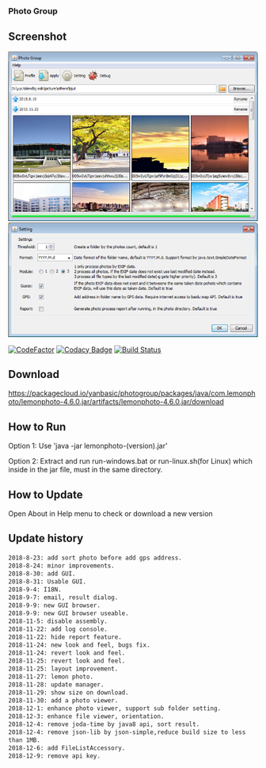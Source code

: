 ### Photo Group

## Screenshot
![](https://raw.githubusercontent.com/yanbasic126/photogroup/master/resources/app1.png)
![](https://raw.githubusercontent.com/yanbasic126/photogroup/master/resources/app2.png)

[![CodeFactor](https://www.codefactor.io/repository/github/yanbasic126/photogroup/badge)](https://www.codefactor.io/repository/github/yanbasic126/photogroup)
[![Codacy Badge](https://api.codacy.com/project/badge/Grade/1cbfcb65ffc24df9a77ee2ed6b1f6045)](https://app.codacy.com/app/yanbasic/photogroup?utm_source=github.com&utm_medium=referral&utm_content=yanbasic126/photogroup&utm_campaign=Badge_Grade_Settings)
[![Build Status](https://travis-ci.org/yanbasic126/photogroup.svg?branch=master)](https://travis-ci.org/yanbasic126/photogroup)

## Download
<https://packagecloud.io/yanbasic/photogroup/packages/java/com.lemonphoto/lemonphoto-4.6.0.jar/artifacts/lemonphoto-4.6.0.jar/download>

## How to Run
Option 1: Use 'java -jar lemonphoto-(version).jar'

Option 2: Extract and run run-windows.bat or run-linux.sh(for Linux) which inside in the jar file, must in the same directory.

## How to Update
Open About in Help menu to check or download a new version

## Update history
    2018-8-23: add sort photo before add gps address.
    2018-8-24: minor improvements.
    2018-8-30: add GUI.
    2018-8-31: Usable GUI.
    2018-9-4: I18N.
    2018-9-7: email, result dialog.
    2018-9-9: new GUI browser.
    2018-9-9: new GUI browser useable.
    2018-11-5: disable assembly.
    2018-11-22: add log console.
    2018-11-22: hide report feature.
    2018-11-24: new look and feel, bugs fix.
    2018-11-24: revert look and feel.
    2018-11-25: revert look and feel.
    2018-11-25: layout improvement.
    2018-11-27: lemon photo.
    2018-11-28: update manager.
    2018-11-29: show size on download.
    2018-11-30: add a photo viewer.
    2018-12-1: enhance photo viewer, support sub folder setting.
    2018-12-3: enhance file viewer, orientation.
    2018-12-4: remove joda-time by java8 api, sort result.
    2018-12-4: remove json-lib by json-simple,reduce build size to less than 1MB.
    2018-12-6: add FileListAccessory.
    2018-12-9: remove api key.
